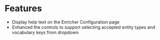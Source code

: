 # Features
- Display help text on the Enricher Configuration page
- Enhanced the controls to support selecting accepted entity types and vocabulary keys from dropdown